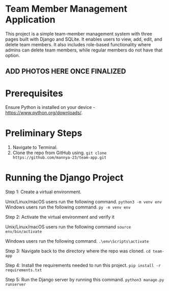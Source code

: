 # Team Member Management Application

This project is a simple team-member management system with three pages built with Django and SQLite. It enables users to view, add, edit, and delete team members. It also includes role-based functionality where admins can delete team members, while regular members do not have that option.

## ADD PHOTOS HERE ONCE FINALIZED

# Prerequisites
Ensure Python is installed on your device - https://www.python.org/downloads/.

# Preliminary Steps
1. Navigate to Terminal.
2. Clone the repo from GitHub using.
```git clone https://github.com/mannya-23/team-app.git```

# Running the Django Project
Step 1: Create a virtual environment.

Unix/Linux/macOS users run the following command.
```python3 -m venv env```
Windows users run the following command.
```py -m venv env```

Step 2: Activate the virtual environment and verify it

Unix/Linux/macOS users run the following command
```source env/bin/activate```

Windows users run the following command.
```.\env\Scripts\activate```

Step 3: Navigate back to the directory where the repo was cloned.
```cd team-app```

Step 4: Install the requirements needed to run this project.
```pip install -r requirements.txt```

Step 5: Run the Django server by running this command.
```python3 manage.py runserver```



